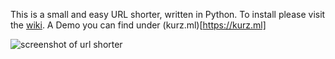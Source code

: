 This is a small and easy URL shorter, written in Python. To install please visit the [wiki](https://git.jonasled.de/jonasled/url_shorter_docker/wiki). A Demo you can find under (kurz.ml)[https://kurz.ml]

![screenshot of url shorter](https://git.jonasled.de/jonasled/url_shorter_docker/raw/commit/f38811d5dc5ae7dec0bdc75c90ee88bdee426e70/Screenshot.png)
